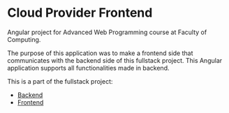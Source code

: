 # Cloud Provider Frontend

Angular project for Advanced Web Programming course at Faculty of Computing.

The purpose of this application was to make a frontend side that communicates with the backend side of this fullstack project. This Angular application supports all functionalities made in backend.

This is a part of the fullstack project:
- [Backend](https://github.com/VukV/cloud-provider-simulation-backend)
- [Frontend](https://github.com/VukV/cloud-provider-simulation-frontend)
